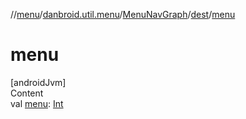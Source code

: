 //[menu](../../../../index.md)/[danbroid.util.menu](../../index.md)/[MenuNavGraph](../index.md)/[dest](index.md)/[menu](menu.md)



# menu  
[androidJvm]  
Content  
val [menu](menu.md): [Int](https://kotlinlang.org/api/latest/jvm/stdlib/kotlin/-int/index.html)  



